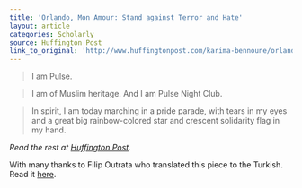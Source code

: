 ```yaml
---
title: 'Orlando, Mon Amour: Stand against Terror and Hate'
layout: article
categories: Scholarly
source: Huffington Post
link_to_original: 'http://www.huffingtonpost.com/karima-bennoune/orlando-mon-amour-stand-a_b_10431490.html'
---
```



> I am Pulse.

> I am of Muslim heritage. And I am Pulse Night Club.

> In spirit, I am today marching in a pride parade, with tears in my eyes and a great big rainbow-colored star and crescent solidarity flag in my hand.

*Read the rest at [Huffington Post](http://www.huffingtonpost.com/karima-bennoune/orlando-mon-amour-stand-a_b_10431490.html).*

With many thanks to Filip Outrata who translated this piece to the Turkish. Read it [here](http://denikreferendum.cz/clanek/23182-karima-bennoune-orlando-mon-amour).
